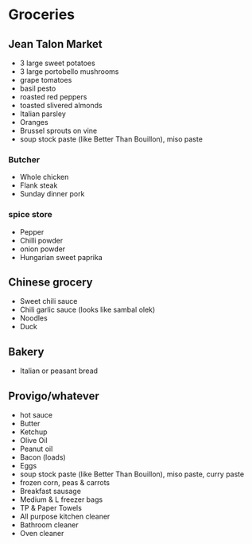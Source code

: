 # Groceries

## Jean Talon Market

- 3 large sweet potatoes
- 3 large portobello mushrooms
- grape tomatoes
- basil pesto
- roasted red peppers
- toasted slivered almonds
- Italian parsley
- Oranges
- Brussel sprouts on vine
- soup stock paste (like Better Than Bouillon), miso paste

### Butcher

- Whole chicken
- Flank steak
- Sunday dinner pork

### spice store

- Pepper
- Chilli powder
- onion powder
- Hungarian sweet paprika

## Chinese grocery

- Sweet chili sauce
- Chili garlic sauce (looks like sambal olek)
- Noodles
- Duck

## Bakery

- Italian or peasant bread

## Provigo/whatever

- hot sauce
- Butter
- Ketchup
- Olive Oil
- Peanut oil
- Bacon (loads)
- Eggs
- soup stock paste (like Better Than Bouillon), miso paste, curry paste
- frozen corn, peas & carrots
- Breakfast sausage
- Medium & L freezer bags
- TP & Paper Towels
- All purpose kitchen cleaner
- Bathroom cleaner
- Oven cleaner
